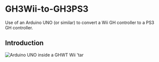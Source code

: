 # GH3Wii-to-GH3PS3
Use of an Arduino UNO (or similar) to convert a Wii GH controller to a PS3 GH controller.

## Introduction

![Arduino UNO inside a GHWT Wii 'tar](https://github.com/muskit/GH3Wii-to-GH3PS3/blob/master/arduino-in-guitar.png)
